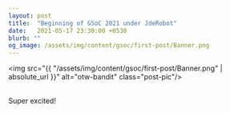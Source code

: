 ```yaml
---
layout: post
title:  "Beginning of GSoC 2021 under JdeRobot"
date:   2021-05-17 23:30:00 +0530
blurb: ""
og_image: /assets/img/content/gsoc/first-post/Banner.png
---
```


<img src="{{ "/assets/img/content/gsoc/first-post/Banner.png" | absolute_url }}" alt="otw-bandit" class="post-pic"/>
<br />
<br />

Super excited!
